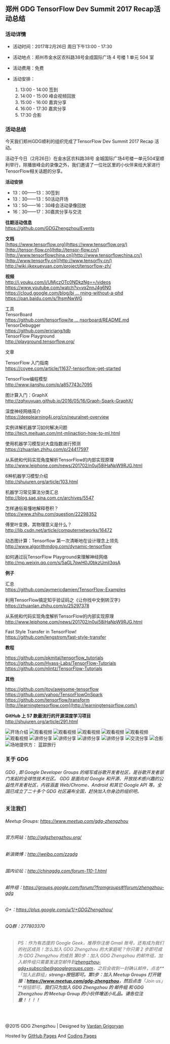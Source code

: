 ## 郑州 GDG TensorFlow Dev Summit 2017 Recap活动总结

### **活动详情**

- 活动时间：2017年2月26日 周日下午13:00 - 17:30

- 活动地点：郑州市金水区农科路38号金成国际广场 4 号楼 1 单元 504 室

- 活动费用：免费

- 活动安排：

  1. 13:00 - 14:00 签到
  2. 14:00 - 15:00 峰会视频回放
  3. 15:00 - 16:00 嘉宾分享
  4. 16:00 - 17:30 嘉宾分享
  5. 17:30 合影

### 活动总结

今天我们郑州GDG顺利的组织完成了TensorFlow Dev Summit 2017 Recap 活动。

活动于今日（2月26日）在金水区农科路38号 金城国际广场4号楼一单元504室顺利举行，除播放峰会的录像之外，我们邀请了一位社区里的小伙伴来给大家进行TensorFlow相关话题的分享。

**活动安排**
- 13：00——13：30签到
- 13：30——13：50活动开场
- 13：50——16：30峰会活动录像回放
- 16：30——17：30嘉宾分享与交流

**往期活动信息**<br>
<https://github.com/GDGZhengzhou/Events>

**文档**<br>
[https://www.tensorflow.org](https://www.tensorflow.org/)<br>
[http://tensor-flow.cn](http://tensor-flow.cn/)<br>
[http://www.tensorflowchina.cn](http://www.tensorflowchina.cn/)<br>
[http://www.tensorfly.cn](http://www.tensorfly.cn/)<br>
<http://wiki.jikexueyuan.com/project/tensorflow-zh/>

**视频**<br>
<http://i.youku.com/i/UMjczOTc0NDkzNg==/videos><br>
<https://www.youtube.com/watch?v=vq2nnJ4g6N0><br>
[https://cloud.google.com/blog/bi ... rning-without-a-phd](https://cloud.google.com/blog/big-data/2017/01/learn-tensorflow-and-deep-learning-without-a-phd)<br>
<https://pan.baidu.com/s/1hsmNwWG>

工具<br>
TensorBoard<br>
[https://github.com/tensorflow/te ... nsorboard/README.md](https://github.com/tensorflow/tensorflow/blob/master/tensorflow/tensorboard/README.md)<br>
TensorDebugger<br>
<https://github.com/ericjang/tdb><br>
TensorFlow Playground<br>
<http://playground.tensorflow.org/>

文章

TensorFlow 入门指南<br>
<https://coyee.com/article/11637-tensorflow-get-started>

TensorFlow编程模型<br>
<http://www.jianshu.com/p/a857743c7095>

图计算入门：GraphX<br>
<http://zqhxuyuan.github.io/2016/05/16/Graph-Spark-GraphX/>

深度神经网络简介<br>
<https://deeplearning4j.org/cn/neuralnet-overview>

实例详解机器学习如何解决问题<br>
<http://tech.meituan.com/mt-mlinaction-how-to-ml.html>

使用机器学习模型对大盘指数进行预测<br>
<https://zhuanlan.zhihu.com/p/24417597>

从系统和代码实现角度解析TensorFlow的内部实现原理<br>
<http://www.leiphone.com/news/201702/n0uj58iHaNpW9RJG.html>

6种机器学习模型介绍<br>
<http://shujuren.org/article/103.html>

机器学习常见算法分类汇总<br>
<http://blog.sae.sina.com.cn/archives/5547>

怎样通俗易懂地解释卷积？<br>
<https://www.zhihu.com/question/22298352>

傅里叶变换，其物理意义是什么？<br>
<http://lib.csdn.net/article/computernetworks/16472>

动态图计算：Tensorflow 第一次清晰地在设计理念上领先<br>
<http://www.algorithmdog.com/dynamic-tensorflow>

如何通过玩TensorFlow Playground来理解神经网络<br>
<http://mp.weixin.qq.com/s/5aGL7qwH0J0bkzUmil3qsA>



**例子**<br>

汇总<br>
<https://github.com/aymericdamien/TensorFlow-Examples>

利用TensorFlow搞定知乎验证码之《让你找中文倒转汉字》<br>
<https://zhuanlan.zhihu.com/p/25297378>

从系统和代码实现角度解析TensorFlow的内部实现原理<br>
<http://www.leiphone.com/news/201702/n0uj58iHaNpW9RJG.html>

Fast Style Transfer in TensorFlow!<br>
<https://github.com/lengstrom/fast-style-transfer>

**教程**<br>

<https://github.com/pkmital/tensorflow_tutorials><br>
<https://github.com/Hvass-Labs/TensorFlow-Tutorials><br>
<https://github.com/nlintz/TensorFlow-Tutorials>

**其他**<br>

<https://github.com/jtoy/awesome-tensorflow><br>
<https://github.com/yahoo/TensorFlowOnSpark><br>
<https://github.com/tensorflow/transform><br>
[http://learningtensorflow.com](http://learningtensorflow.com/)

**GitHub 上 57 款最流行的开源深度学习项目**<br>
<http://shujuren.org/article/291.html>





![开场介绍](https://uc0.chinagdg.com/attachment/forum/201702/26/202920bv6w777d9msd1som.jpg)
![观看视频](https://uc0.chinagdg.com/attachment/forum/201702/26/202920ga9062e29u7t68l5.jpg)
![观看视频](https://uc0.chinagdg.com/attachment/forum/201702/26/202921xpypxtpxtp88t76x.jpg)
![观看视频](https://uc0.chinagdg.com/attachment/forum/201702/26/202921m2em8c8ej86mqtze.jpg)
![观看视频](https://uc0.chinagdg.com/attachment/forum/201702/26/202922vvhh6vhhipp16hhj.jpg)
![观看视频](https://uc0.chinagdg.com/attachment/forum/201702/26/202927p6j0gudscuwwx0ux.jpg)
![观看视频](https://uc0.chinagdg.com/attachment/forum/201702/26/202928qm7y1w61zvcp6mpc.jpg)
![讲师分享](https://uc0.chinagdg.com/attachment/forum/201702/26/202928vzzzxmxi7wwoqe20.jpg)
![讲师分享](https://uc0.chinagdg.com/attachment/forum/201702/26/202929e0ldhhdtjl9deckp.jpg)
![讲师分享](https://uc0.chinagdg.com/attachment/forum/201702/26/202929b178ou9j83gfr19b.jpg)
![讲师分享](https://uc0.chinagdg.com/attachment/forum/201702/26/202931vv1m5yvl13ukg1yy.jpg)
![交流分享](https://uc0.chinagdg.com/attachment/forum/201702/26/202931o6dxqx88s8fzybff.jpg)
![合影](https://uc0.chinagdg.com/attachment/forum/201702/26/202932u5flmgxbbqgmhs4w.jpg)
![场地提供方： 蓝踪旅行](https://uc0.chinagdg.com/attachment/forum/201702/26/203542pjm2qa15455jjx69.jpg)

### 关于 GDG

###### GDG , 即 Google Developer Groups 的缩写或谷歌开发者社区，是谷歌开发者部门发起的全球性技术社区。 GDG 是面向对 Google 和开源、开放技术感兴趣的公益性开发者社区，内容涵盖 Web/Chrome、Android 和其它 Google API 等。全国已成立了二十多个 GDG 社区遍布全国，赶快加入你身边的组织吧。

### 关注我们

###### Meetup Groups: <https://www.meetup.com/gdg-zhengzhou>

###### 官方网站：<http://gdgzhengzhou.org/>

###### 新浪微博：<http://weibo.com/zzgdg>

###### 国内论坛：<http://chinagdg.com/forum-110-1.html>

###### 邮件组：<https://groups.google.com/forum/?fromgroups#!forum/zhengzhou-gdg>

###### G+：<https://plus.google.com/u/1/+GDGZhengzhou/>

###### QQ群：277803370

> ###### PS：作为有态度的 Google Geek，推荐你注册 Gmail 账号，还有成为我们的社区成员！怎么加入 GDG Zhengzhou 的大家庭呢？你只需 2 步即可成为 GDG Zhengzhou 的成员 第0步：加入 GDG Zhengzhou 的邮件组，加入邮件组只需要发送空邮件到[zhengzhou-gdg+subscribe@googlegroups.com](mailto:zhengzhou-gdg+subscribe@googlegroups.com)，之后会收到一封确认邮件，点击**「加入此群组」**strong>按钮即可。第1步：加入 Meetup Groups 打开链接：<https://www.meetup.com/gdg-zhengzhou>，然后点击**「Join us」**按钮即可。**我们只为加入 GDG Zhengzhou 的 邮件组 和 GDG Zhengzhou 的 Meetup Group 的小伙伴增送小礼品。请各位注意！！！！**

​     

@2015 GDG Zhengzhou | Designed by [Vardan Grigoryan](http://vg.am/)

Hosted by [GitHub Pages](https://pages.github.com/) And [Coding Pages](https://pages.coding.net/)
